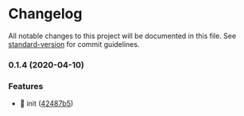 # Changelog

All notable changes to this project will be documented in this file. See [standard-version](https://github.com/conventional-changelog/standard-version) for commit guidelines.

### 0.1.4 (2020-04-10)


### Features

* 🎸 init ([42487b5](https://github.com/Tracy-Chang/vue-cli-plugin-creatproject/commit/42487b578fc5199fd4c3be50b6bee2f9a168360d))
